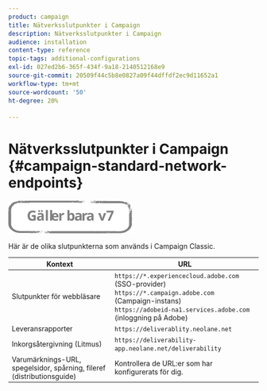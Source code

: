 ```yaml
---
product: campaign
title: Nätverksslutpunkter i Campaign
description: Nätverksslutpunkter i Campaign
audience: installation
content-type: reference
topic-tags: additional-configurations
exl-id: 027ed2b6-365f-434f-9a18-2140512168e9
source-git-commit: 20509f44c5b8e0827a09f44dffdf2ec9d11652a1
workflow-type: tm+mt
source-wordcount: '50'
ht-degree: 20%

---
```


# Nätverksslutpunkter i Campaign {#campaign-standard-network-endpoints}

![](../../assets/v7-only.svg)

Här är de olika slutpunkterna som används i Campaign Classic.

| Kontext | URL |
|--- |--- |
| Slutpunkter för webbläsare | `https://*.experiencecloud.adobe.com` (SSO-provider)<br>`https://*.campaign.adobe.com` (Campaign-instans)<br>`https://adobeid-na1.services.adobe.com` (inloggning på Adobe) |
| Leveransrapporter | `https://deliverablity.neolane.net` |
| Inkorgsåtergivning (Litmus) | `https://deliverability-app.neolane.net/deliverability` |
| Varumärknings-URL, spegelsidor, spårning, fileref (distributionsguide) | Kontrollera de URL:er som har konfigurerats för dig. |
